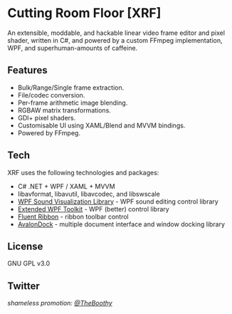 Cutting Room Floor [XRF]
=========


An extensible, moddable, and hackable linear video frame editor and pixel shader, written in C#, and powered by a custom FFmpeg implementation, WPF, and superhuman-amounts of caffeine.

Features
--------

- Bulk/Range/Single frame extraction.
- File/codec conversion.
- Per-frame arithmetic image blending.
- RGBAW matrix transformations.
- GDI+ pixel shaders.
- Customisable UI using XAML/Blend and MVVM bindings.
- Powered by FFmpeg.

Tech
----

XRF uses the following technologies and packages:

* C# .NET + WPF / XAML + MVVM
* libavformat, libavutil, libavcodec, and libswscale
* [WPF Sound Visualization Library] - WPF sound editing control library
* [Extended WPF Toolkit] - WPF (better) control library
* [Fluent Ribbon] - ribbon toolbar control
* [AvalonDock] - multiple document interface and window docking library

License
----

GNU GPL v3.0


Twitter
----
*shameless promotion: [@TheBoothy]*


[WPF Sound Visualization Library]:http://wpfsvl.codeplex.com
[Extended WPF Toolkit]:http://wpftoolkit.codeplex.com
[Fluent Ribbon]:http://fluent.codeplex.com
[AvalonDock]:http://avalondock.codeplex.com
[@TheBoothy]:http://twitter.com/TheBoothy

